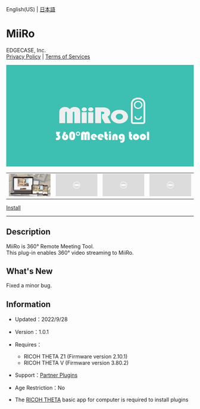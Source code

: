English(US) | [日本語](README.ja.md)

# MiiRo
EDGECASE, Inc.  
[Privacy Policy](../../README.md#privacy-policy) | [Terms of Services](../../README.md#terms-of-services)

<div align="center">
 <img src="1.png">

 <table>
  <tr>
   <td><img src="2.png"></td>
   <td><img src="../../resources/common/img/noimg.png"></td>
   <td><img src="../../resources/common/img/noimg.png"></td>
   <td><img src="../../resources/common/img/noimg.png"></td>
  </tr>
 </table>
</div>

[Install](https://link.ricoh360.com/plugins/net.miiro.theta/apk)

***

## Description
MiiRo is 360° Remote Meeting Tool.  
This plug-in enables 360° video streaming to MiiRo.  
  
## What's New
Fixed a minor bug.

## Information
  * Updated：2022/9/28
  * Version：1.0.1
  * Requires：
    * RICOH THETA Z1 (Firmware version 2.10.1)
    * RICOH THETA V (Firmware version 3.80.2)
  * Support：[Partner Plugins](https://www.edgecase.jp/products/miiro/plug-in_en)
  * Age Restriction：No

* The [RICOH THETA](https://theta360.com/ja/about/application/pc.html#app-detail-01) basic app for computer is required to install plugins
